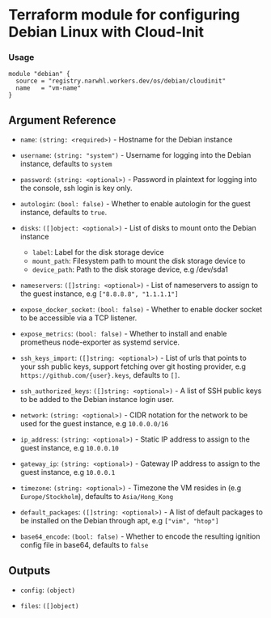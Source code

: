 # Terraform module for configuring Debian Linux with Cloud-Init

### Usage

```hcl
module "debian" {
  source = "registry.narwhl.workers.dev/os/debian/cloudinit"
  name   = "vm-name"
}
```

## Argument Reference

- `name`: `(string: <required>)` - Hostname for the Debian instance

- `username`: `(string: "system")` - Username for logging into the Debian instance, defaults to `system`

- `password`: `(string: <optional>)` - Password in plaintext for logging into the console, ssh login is key only.

- `autologin`: `(bool: false)` - Whether to enable autologin for the guest instance, defaults to `true`.

- `disks`: `([]object: <optional>)` - List of disks to mount onto the Debian instance

  - `label`: Label for the disk storage device
  - `mount_path`: Filesystem path to mount the disk storage device to
  - `device_path`: Path to the disk storage device, e.g /dev/sda1

- `nameservers`: `([]string: <optional>)` - List of nameservers to assign to the guest instance, e.g `["8.8.8.8", "1.1.1.1"]`

- `expose_docker_socket`: `(bool: false)` - Whether to enable docker socket to be accessible via a TCP listener.

- `expose_metrics`: `(bool: false)` - Whether to install and enable prometheus node-exporter as systemd service.

- `ssh_keys_import`: `([]string: <optional>)` - List of urls that points to your ssh public keys, support fetching over git hosting provider, e.g `https://github.com/{user}.keys`, defaults to `[]`.

- `ssh_authorized_keys`: `([]string: <optional>)` - A list of SSH public keys to be added to the Debian instance login user.

- `network`: `(string: <optional>)` - CIDR notation for the network to be used for the guest instance, e.g `10.0.0.0/16`

- `ip_address`: `(string: <optional>)` - Static IP address to assign to the guest instance, e.g `10.0.0.10`

- `gateway_ip`: `(string: <optional>)` - Gateway IP address to assign to the guest instance, e.g `10.0.0.1`

- `timezone`: `(string: <optional>)` - Timezone the VM resides in (e.g `Europe/Stockholm`), defaults to `Asia/Hong_Kong`

- `default_packages`: `([]string: <optional>)` - A list of default packages to be installed on the Debian through apt, e.g `["vim", "htop"]`

- `base64_encode`: `(bool: false)` - Whether to encode the resulting ignition config file in base64, defaults to `false`

## Outputs

- `config`: `(object)`

- `files`: `([]object)`